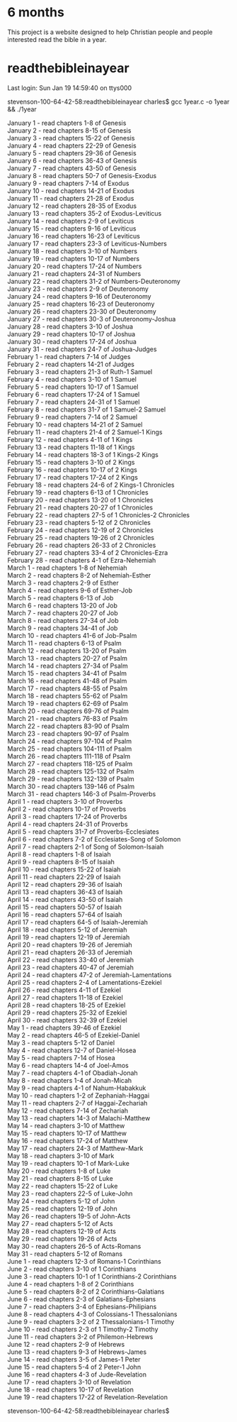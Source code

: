 # 6 months
This project is a website designed to help Christian people and people interested read the bible in a year.
# readthebibleinayear

Last login: Sun Jan 19 14:59:40 on ttys000

stevenson-100-64-42-58:readthebibleinayear charles$ gcc 1year.c -o 1year && ./1year

January 1 - read chapters 1-8 of Genesis <br />
January 2 - read chapters 8-15 of Genesis <br />
January 3 - read chapters 15-22 of Genesis <br />
January 4 - read chapters 22-29 of Genesis <br />
January 5 - read chapters 29-36 of Genesis <br />
January 6 - read chapters 36-43 of Genesis <br />
January 7 - read chapters 43-50 of Genesis <br />
January 8 - read chapters 50-7 of Genesis-Exodus <br />
January 9 - read chapters 7-14 of Exodus <br />
January 10 - read chapters 14-21 of Exodus <br />
January 11 - read chapters 21-28 of Exodus <br />
January 12 - read chapters 28-35 of Exodus <br />
January 13 - read chapters 35-2 of Exodus-Leviticus <br />
January 14 - read chapters 2-9 of Leviticus <br />
January 15 - read chapters 9-16 of Leviticus <br />
January 16 - read chapters 16-23 of Leviticus <br />
January 17 - read chapters 23-3 of Leviticus-Numbers <br />
January 18 - read chapters 3-10 of Numbers <br />
January 19 - read chapters 10-17 of Numbers <br />
January 20 - read chapters 17-24 of Numbers <br />
January 21 - read chapters 24-31 of Numbers <br />
January 22 - read chapters 31-2 of Numbers-Deuteronomy <br />
January 23 - read chapters 2-9 of Deuteronomy <br />
January 24 - read chapters 9-16 of Deuteronomy <br />
January 25 - read chapters 16-23 of Deuteronomy <br />
January 26 - read chapters 23-30 of Deuteronomy <br />
January 27 - read chapters 30-3 of Deuteronomy-Joshua <br />
January 28 - read chapters 3-10 of Joshua <br />
January 29 - read chapters 10-17 of Joshua <br />
January 30 - read chapters 17-24 of Joshua <br />
January 31 - read chapters 24-7 of Joshua-Judges <br />
February 1 - read chapters 7-14 of Judges <br />
February 2 - read chapters 14-21 of Judges <br />
February 3 - read chapters 21-3 of Ruth-1 Samuel <br />
February 4 - read chapters 3-10 of 1 Samuel <br />
February 5 - read chapters 10-17 of 1 Samuel <br />
February 6 - read chapters 17-24 of 1 Samuel <br />
February 7 - read chapters 24-31 of 1 Samuel <br />
February 8 - read chapters 31-7 of 1 Samuel-2 Samuel <br />
February 9 - read chapters 7-14 of 2 Samuel <br />
February 10 - read chapters 14-21 of 2 Samuel <br />
February 11 - read chapters 21-4 of 2 Samuel-1 Kings <br />
February 12 - read chapters 4-11 of 1 Kings <br />
February 13 - read chapters 11-18 of 1 Kings <br />
February 14 - read chapters 18-3 of 1 Kings-2 Kings <br />
February 15 - read chapters 3-10 of 2 Kings <br />
February 16 - read chapters 10-17 of 2 Kings <br />
February 17 - read chapters 17-24 of 2 Kings <br />
February 18 - read chapters 24-6 of 2 Kings-1 Chronicles <br />
February 19 - read chapters 6-13 of 1 Chronicles <br />
February 20 - read chapters 13-20 of 1 Chronicles <br />
February 21 - read chapters 20-27 of 1 Chronicles <br />
February 22 - read chapters 27-5 of 1 Chronicles-2 Chronicles <br />
February 23 - read chapters 5-12 of 2 Chronicles <br />
February 24 - read chapters 12-19 of 2 Chronicles <br />
February 25 - read chapters 19-26 of 2 Chronicles <br />
February 26 - read chapters 26-33 of 2 Chronicles <br />
February 27 - read chapters 33-4 of 2 Chronicles-Ezra <br />
February 28 - read chapters 4-1 of Ezra-Nehemiah <br />
March 1 - read chapters 1-8 of Nehemiah <br />
March 2 - read chapters 8-2 of Nehemiah-Esther <br />
March 3 - read chapters 2-9 of Esther <br />
March 4 - read chapters 9-6 of Esther-Job <br />
March 5 - read chapters 6-13 of Job <br />
March 6 - read chapters 13-20 of Job <br />
March 7 - read chapters 20-27 of Job <br />
March 8 - read chapters 27-34 of Job <br />
March 9 - read chapters 34-41 of Job <br />
March 10 - read chapters 41-6 of Job-Psalm <br />
March 11 - read chapters 6-13 of Psalm <br />
March 12 - read chapters 13-20 of Psalm <br />
March 13 - read chapters 20-27 of Psalm <br />
March 14 - read chapters 27-34 of Psalm <br />
March 15 - read chapters 34-41 of Psalm <br />
March 16 - read chapters 41-48 of Psalm <br />
March 17 - read chapters 48-55 of Psalm <br />
March 18 - read chapters 55-62 of Psalm <br />
March 19 - read chapters 62-69 of Psalm <br />
March 20 - read chapters 69-76 of Psalm <br />
March 21 - read chapters 76-83 of Psalm <br />
March 22 - read chapters 83-90 of Psalm <br />
March 23 - read chapters 90-97 of Psalm <br />
March 24 - read chapters 97-104 of Psalm <br />
March 25 - read chapters 104-111 of Psalm <br />
March 26 - read chapters 111-118 of Psalm <br />
March 27 - read chapters 118-125 of Psalm <br />
March 28 - read chapters 125-132 of Psalm <br />
March 29 - read chapters 132-139 of Psalm <br />
March 30 - read chapters 139-146 of Psalm <br />
March 31 - read chapters 146-3 of Psalm-Proverbs <br />
April 1 - read chapters 3-10 of Proverbs <br />
April 2 - read chapters 10-17 of Proverbs <br />
April 3 - read chapters 17-24 of Proverbs <br />
April 4 - read chapters 24-31 of Proverbs <br />
April 5 - read chapters 31-7 of Proverbs-Ecclesiates <br />
April 6 - read chapters 7-2 of Ecclesiates-Song of Solomon <br />
April 7 - read chapters 2-1 of Song of Solomon-Isaiah <br />
April 8 - read chapters 1-8 of Isaiah <br />
April 9 - read chapters 8-15 of Isaiah <br />
April 10 - read chapters 15-22 of Isaiah <br />
April 11 - read chapters 22-29 of Isaiah <br />
April 12 - read chapters 29-36 of Isaiah <br />
April 13 - read chapters 36-43 of Isaiah <br />
April 14 - read chapters 43-50 of Isaiah <br />
April 15 - read chapters 50-57 of Isaiah <br />
April 16 - read chapters 57-64 of Isaiah <br />
April 17 - read chapters 64-5 of Isaiah-Jeremiah <br />
April 18 - read chapters 5-12 of Jeremiah <br />
April 19 - read chapters 12-19 of Jeremiah <br />
April 20 - read chapters 19-26 of Jeremiah <br />
April 21 - read chapters 26-33 of Jeremiah <br />
April 22 - read chapters 33-40 of Jeremiah <br />
April 23 - read chapters 40-47 of Jeremiah <br />
April 24 - read chapters 47-2 of Jeremiah-Lamentations <br />
April 25 - read chapters 2-4 of Lamentations-Ezekiel <br />
April 26 - read chapters 4-11 of Ezekiel <br />
April 27 - read chapters 11-18 of Ezekiel <br />
April 28 - read chapters 18-25 of Ezekiel <br />
April 29 - read chapters 25-32 of Ezekiel <br />
April 30 - read chapters 32-39 of Ezekiel <br />
May 1 - read chapters 39-46 of Ezekiel <br />
May 2 - read chapters 46-5 of Ezekiel-Daniel <br />
May 3 - read chapters 5-12 of Daniel <br />
May 4 - read chapters 12-7 of Daniel-Hosea <br />
May 5 - read chapters 7-14 of Hosea <br />
May 6 - read chapters 14-4 of Joel-Amos <br />
May 7 - read chapters 4-1 of Obadiah-Jonah <br />
May 8 - read chapters 1-4 of Jonah-Micah <br />
May 9 - read chapters 4-1 of Nahum-Habakkuk <br />
May 10 - read chapters 1-2 of Zephaniah-Haggai <br />
May 11 - read chapters 2-7 of Haggai-Zechariah <br />
May 12 - read chapters 7-14 of Zechariah <br />
May 13 - read chapters 14-3 of Malachi-Matthew <br />
May 14 - read chapters 3-10 of Matthew <br />
May 15 - read chapters 10-17 of Matthew <br />
May 16 - read chapters 17-24 of Matthew <br />
May 17 - read chapters 24-3 of Matthew-Mark <br />
May 18 - read chapters 3-10 of Mark <br />
May 19 - read chapters 10-1 of Mark-Luke <br />
May 20 - read chapters 1-8 of Luke <br />
May 21 - read chapters 8-15 of Luke <br />
May 22 - read chapters 15-22 of Luke <br />
May 23 - read chapters 22-5 of Luke-John <br />
May 24 - read chapters 5-12 of John <br />
May 25 - read chapters 12-19 of John <br />
May 26 - read chapters 19-5 of John-Acts <br />
May 27 - read chapters 5-12 of Acts <br />
May 28 - read chapters 12-19 of Acts <br />
May 29 - read chapters 19-26 of Acts <br />
May 30 - read chapters 26-5 of Acts-Romans <br />
May 31 - read chapters 5-12 of Romans <br />
June 1 - read chapters 12-3 of Romans-1 Corinthians <br />
June 2 - read chapters 3-10 of 1 Corinthians <br />
June 3 - read chapters 10-1 of 1 Corinthians-2 Corinthians <br />
June 4 - read chapters 1-8 of 2 Corinthians <br />
June 5 - read chapters 8-2 of 2 Corinthians-Galatians <br />
June 6 - read chapters 2-3 of Galatians-Ephesians <br />
June 7 - read chapters 3-4 of Ephesians-Philipians <br />
June 8 - read chapters 4-3 of Colossians-1 Thessalonians <br />
June 9 - read chapters 3-2 of 2 Thessalonians-1 Timothy <br />
June 10 - read chapters 2-3 of 1 Timothy-2 Timothy <br />
June 11 - read chapters 3-2 of Philemon-Hebrews <br />
June 12 - read chapters 2-9 of Hebrews <br />
June 13 - read chapters 9-3 of Hebrews-James <br />
June 14 - read chapters 3-5 of James-1 Peter <br />
June 15 - read chapters 5-4 of 2 Peter-1 John <br />
June 16 - read chapters 4-3 of Jude-Revelation <br />
June 17 - read chapters 3-10 of Revelation <br />
June 18 - read chapters 10-17 of Revelation <br />
June 19 - read chapters 17-22 of Revelation-Revelation <br />

stevenson-100-64-42-58:readthebibleinayear charles$ 
